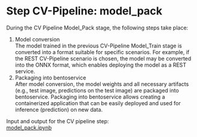 # Step CV-Pipeline: model_pack

During the CV Pipeline Model_Pack stage, the following steps take place:
1. Model conversion     
   The model trained in the previous CV-Pipeline Model_Train stage is converted into a format suitable for specific scenarios. For example, if the REST CV-Pipeline scenario is chosen, the model may be converted into the ONNX format, which enables deploying the model as a REST service.
2. Packaging into bentoservice     
   After model conversion, the model weights and all necessary artifacts (e.g., test image, predictions on the test image) are packaged into bentoservice. Packaging into bentoservice allows creating a containerized application that can be easily deployed and used for inference (prediction) on new data.

Input and output for the CV pipeline step:     
<a id="blob-path" href="https://github.com/4-DS/obj_detect_rest-model_pack/blob/main/model_pack.ipynb?short_path=2d7e5f2#L57C1-L92C17">model_pack.ipynb</a>